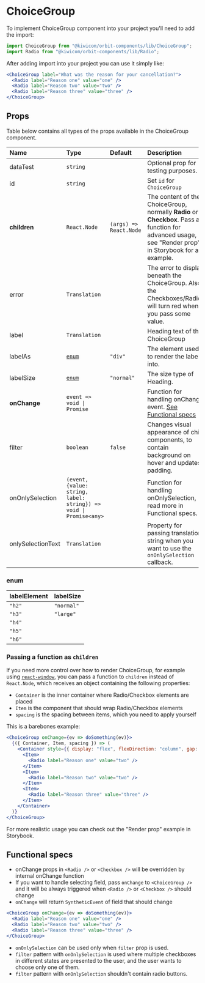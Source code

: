 # ChoiceGroup

To implement ChoiceGroup component into your project you'll need to add the import:

```jsx
import ChoiceGroup from "@kiwicom/orbit-components/lib/ChoiceGroup";
import Radio from "@kiwicom/orbit-components/lib/Radio";
```

After adding import into your project you can use it simply like:

```jsx
<ChoiceGroup label="What was the reason for your cancellation?">
  <Radio label="Reason one" value="one" />
  <Radio label="Reason two" value="two" />
  <Radio label="Reason three" value="three" />
</ChoiceGroup>
```

## Props

Table below contains all types of the props available in the ChoiceGroup component.

| Name              | Type                                                              | Default                | Description                                                                                                                                            |
| :---------------- | :---------------------------------------------------------------- | :--------------------- | :----------------------------------------------------------------------------------------------------------------------------------------------------- |
| dataTest          | `string`                                                          |                        | Optional prop for testing purposes.                                                                                                                    |
| id                | `string`                                                          |                        | Set `id` for `ChoiceGroup`                                                                                                                             |
| **children**      | `React.Node `                                                     | `(args) => React.Node` | The content of the ChoiceGroup, normally **Radio** or **Checkbox**. Pass a function for advanced usage, see "Render prop" in Storybook for an example. |
| error             | `Translation`                                                     |                        | The error to display beneath the ChoiceGroup. Also, the Checkboxes/Radios will turn red when you pass some value.                                      |
| label             | `Translation`                                                     |                        | Heading text of the ChoiceGroup                                                                                                                        |
| labelAs           | [`enum`](#enum)                                                   | `"div"`                | The element used to render the label into.                                                                                                             |
| labelSize         | [`enum`](#enum)                                                   | `"normal"`             | The size type of Heading.                                                                                                                              |
| **onChange**      | `event => void \| Promise`                                        |                        | Function for handling onChange event. [See Functional specs](#functional-specs)                                                                        |
| filter            | `boolean`                                                         | `false`                | Changes visual appearance of child components, to contain background on hover and updates padding.                                                     |
| onOnlySelection   | `(event, {value: string, label: string}) => void \| Promise<any>` |                        | Function for handling onOnlySelection, read more in Functional specs.                                                                                  |
| onlySelectionText | `Translation`                                                     |                        | Property for passing translation string when you want to use the `onOnlySelection` callback.                                                           |

### enum

| labelElement | labelSize  |
| :----------- | :--------- |
| `"h2"`       | `"normal"` |
| `"h3"`       | `"large"`  |
| `"h4"`       |
| `"h5"`       |
| `"h6"`       |

### Passing a function as `children`

If you need more control over how to render ChoiceGroup, for example using [`react-window`](https://github.com/bvaughn/react-window), you can pass a function to `children` instead of `React.Node`, which receives an object containing the following properties:

- `Container` is the inner container where Radio/Checkbox elements are placed
- `Item` is the component that should wrap Radio/Checkbox elements
- `spacing` is the spacing between items, which you need to apply yourself

This is a barebones example:

```jsx
<ChoiceGroup onChange={ev => doSomething(ev)}>
  {({ Container, Item, spacing }) => (
    <Container style={{ display: "flex", flexDirection: "column", gap: spacing }}>
      <Item>
        <Radio label="Reason one" value="two" />
      </Item>
      <Item>
        <Radio label="Reason two" value="two" />
      </Item>
      <Item>
        <Radio label="Reason three" value="three" />
      </Item>
    </Container>
  )}
</ChoiceGroup>
```

For more realistic usage you can check out the "Render prop" example in Storybook.

## Functional specs

- onChange props in `<Radio />` or `<Checkbox />` will be overridden by internal onChange function
- If you want to handle selecting field, pass `onChange` to `<ChoiceGroup />` and it will be always triggered when `<Radio />` or `<Checkbox />` should change
- `onChange` will return `SyntheticEvent` of field that should change

```jsx
<ChoiceGroup onChange={ev => doSomething(ev)}>
  <Radio label="Reason one" value="one" />
  <Radio label="Reason two" value="two" />
  <Radio label="Reason three" value="three" />
</ChoiceGroup>
```

- `onOnlySelection` can be used only when `filter` prop is used.
- `filter` pattern with `onOnlySelection` is used where multiple checkboxes in different states are presented to the user, and the user wants to choose only one of them.
- `filter` pattern with `onOnlySelection` shouldn't contain radio buttons.
